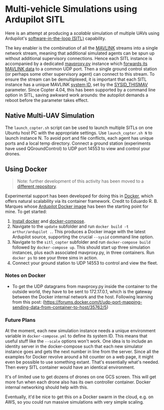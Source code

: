 # Multi-vehicle Simulations using Ardupilot SITL

Here is an attempt at producing a _scalable_ simulation of multiple UAVs using Ardupilot's [software-in-the-loop (SITL)](https://ardupilot.org/dev/docs/sitl-simulator-software-in-the-loop.html) capability.

The key enabler is the combination of all the [MAVLINK](https://mavlink.io/en/) streams into a single network stream, meaning that additional simulated agents can be 
spun up without additional supervisory connections.  Hence each SITL instance is accompanied by a dedicated [mavproxy.py](https://ardupilot.org/mavproxy/) instance which [forwards
its MAVLINK data](https://ardupilot.org/mavproxy/docs/getting_started/forwarding.html#mavproxy-forwarding) to a common UDP port.  Then a single ground control station (or perhaps some other supervisory agent) can connect to this stream.
To ensure the stream can be demultiplexed, it is important that each SITL instance has a unique MAVLINK [system ID](https://mavlink.io/en/guide/routing.html), set by the [SYSID_THISMAV](https://ardupilot.org/copter/docs/parameters.html#sysid-thismav-mavlink-system-id-of-this-vehicle) parameter.
Since Copter 4.04, this has been supported by a command line option in SITL, saving awkward work arounds: the autopilot demands a reboot before the parameter takes effect.

## Native Multi-UAV Simulation

The `launch_copter.sh` script can be used to launch multiple SITLs on one Ubuntu host PC with the appropriate settings.  Use `launch_copter.sh N` to launch
instance N.  To avoid port and file conflicts, each agent has unique ports and a local temp directory.  Connect a ground station (experiments have used QGroundControl)
to UDP port 14553 to view and control your drones.

## Using Docker

> Note: further development of this activity has been moved to a [different repository](https://github.com/arthurrichards77/ardupilot_sitl_docker).

Experimental support has been developed for doing this in [Docker](https://www.docker.com/), which offers natural scalability via its container framework.  Credit to Eduardo R. B. Marques whose [Ardupilot Docker image](https://hub.docker.com/r/edrdo/ardupilot-sitl-docker) has been the starting point for mine.  To get started:
1. [Install docker](https://docs.docker.com/get-docker/) and [docker-compose](https://docs.docker.com/compose/install/).
2. Navigate to the `update` subfolder and run `docker build -t arthur/ardupilot .`.  This produces a Docker image with the latest Ardupilot source, supporting the 
crucial `--sysid` command line option.
3. Navigate to the `sitl_copter` subfolder and run `docker-compose build` followed by `docker-compose up`.  This should start up three 
simulation instances, plus each associated mavproxy.py, in three containers.  Run `docker ps` to see your three sims in action.
4. Connect your ground station to UDP 14553 to control and view the fleet.

### Notes on Docker

* To get the UDP datagrams from mavproxy.py inside the container to the outside world, they have to be sent to 172.17.0.1, which is the
gateway between the Docker internal network and the host.  Following learning from this post: (https://forums.docker.com/t/udp-port-mapping-sending-data-from-container-to-host/35762/5)

### Future Plans

At the moment, each new simulation instance needs a unique environment variable in `docker-compose.yml` to define its system ID.  This means
that useful stuff like the `--scale` options won't work.  One idea is to include an identity server in the docker-compose such that each new simulator
instance goes and gets the next number in line from the server.  Since all the examples for Docker revolve around a hit counter on a web page,
it might even be possible to use something extant.  That's essentially what's needed.  Then every SITL container would have an identical
environment.

It's of limited use to get dozens of drones on one GCS screen.  This will get more fun when each drone also has its own controller container.  Docker
internal networking should help with this.

Eventually, it'd be nice to get this on a Docker swarm in the cloud, e.g. on AWS, so you could run massive simulations with very simple scaling.

